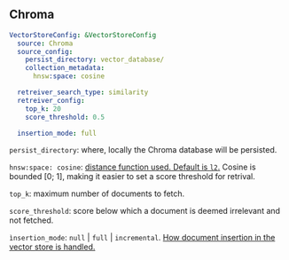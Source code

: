 ## Chroma

```yaml
VectorStoreConfig: &VectorStoreConfig
  source: Chroma
  source_config:
    persist_directory: vector_database/
    collection_metadata:
      hnsw:space: cosine

  retreiver_search_type: similarity
  retreiver_config:
    top_k: 20
    score_threshold: 0.5

  insertion_mode: full
```

`persist_directory`: where, locally the Chroma database will be persisted.

`hnsw:space: cosine`: [distance function used. Default is `l2`.](https://docs.trychroma.com/usage-guide#changing-the-distance-function) Cosine is bounded [0; 1], making it easier to set a score threshold for retrival.

`top_k`: maximum number of documents to fetch.

`score_threshold`: score below which a document is deemed irrelevant and not fetched.

`ìnsertion_mode`: `null` | `full` | `incremental`. [How document insertion in the vector store is handled.](https://python.langchain.com/docs/modules/data_connection/indexing#deletion-modes)
